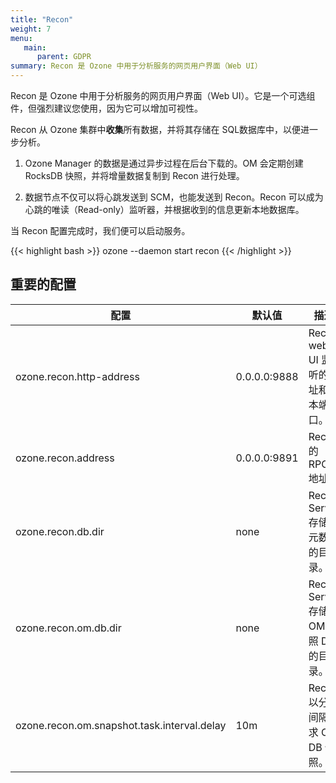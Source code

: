 ```yaml
---
title: "Recon"
weight: 7
menu:
   main:
      parent: GDPR
summary: Recon 是 Ozone 中用于分析服务的网页用户界面（Web UI）
---
```

<!---
  Licensed to the Apache Software Foundation (ASF) under one or more
  contributor license agreements.  See the NOTICE file distributed with
  this work for additional information regarding copyright ownership.
  The ASF licenses this file to You under the Apache License, Version 2.0
  (the "License"); you may not use this file except in compliance with
  the License.  You may obtain a copy of the License at

      http://www.apache.org/licenses/LICENSE-2.0

  Unless required by applicable law or agreed to in writing, software
  distributed under the License is distributed on an "AS IS" BASIS,
  WITHOUT WARRANTIES OR CONDITIONS OF ANY KIND, either express or implied.
  See the License for the specific language governing permissions and
  limitations under the License.
-->

Recon 是 Ozone 中用于分析服务的网页用户界面（Web UI）。它是一个可选组件，但强烈建议您使用，因为它可以增加可视性。

Recon 从 Ozone 集群中**收集**所有数据，并将其存储在 SQL数据库中，以便进一步分析。

 1. Ozone Manager 的数据是通过异步过程在后台下载的。OM 会定期创建 RocksDB 快照，并将增量数据复制到 Recon 进行处理。

 2. 数据节点不仅可以将心跳发送到 SCM，也能发送到 Recon。Recon 可以成为心跳的唯读（Read-only）监听器，并根据收到的信息更新本地数据库。

当 Recon 配置完成时，我们便可以启动服务。

{{< highlight bash >}}
ozone --daemon start recon
{{< /highlight >}}

## 重要的配置

配置 | 默认值 | 描述
----|-------|------
ozone.recon.http-address | 0.0.0.0:9888 | Recon web UI 监听的地址和基本端口。
ozone.recon.address | 0.0.0.0:9891 | Recon 的 RPC 地址。
ozone.recon.db.dir | none | Recon Server 存储其元数据的目录。
ozone.recon.om.db.dir | none | Recon Server 存储其 OM 快照 DB 的目录。
ozone.recon.om.snapshot.task.interval.delay | 10m | Recon 以分钟间隔请求 OM DB 快照。

